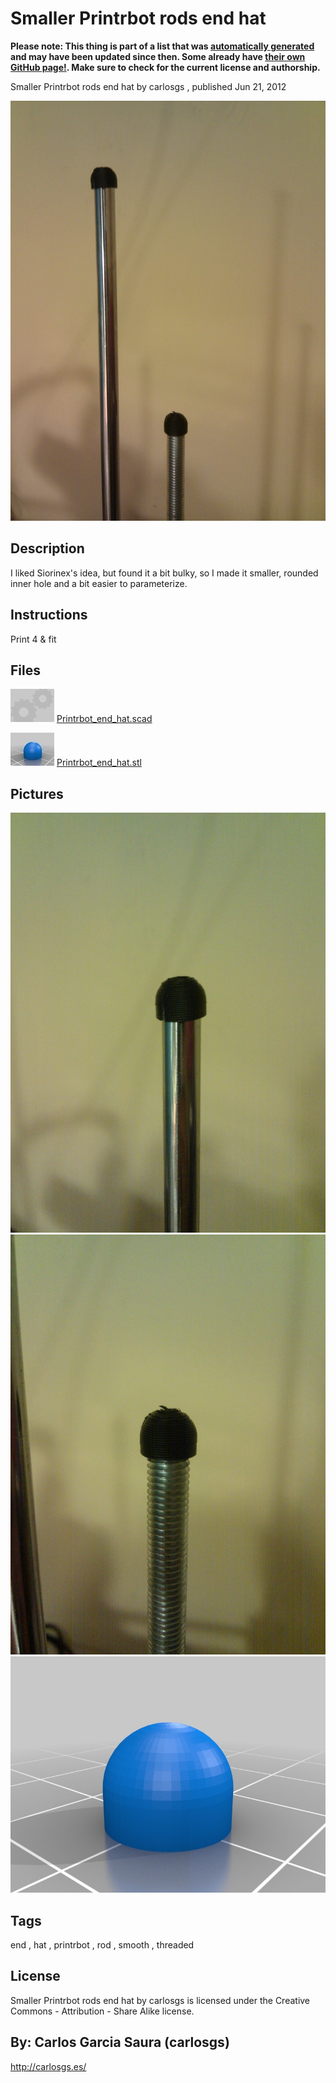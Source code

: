 Smaller Printrbot rods end hat
===============
**Please note: This thing is part of a list that was [automatically generated](https://github.com/carlosgs/export-things) and may have been updated since then. Some already have [their own GitHub page!](https://github.com/carlosgs?tab=repositories). Make sure to check for the current license and authorship.**  

Smaller Printrbot rods end hat  by carlosgs , published Jun 21, 2012

![Image](img/both_display_large.jpg)

Description
--------
I liked Siorinex's idea, but found it a bit bulky, so I made it smaller, rounded inner hole and a bit easier to parameterize.<br />

Instructions
--------
Print 4 &amp; fit

Files
--------
[![Image](img/Gears_preview_tinycard.jpg)](Printrbot_end_hat.scad)
 [ Printrbot_end_hat.scad](Printrbot_end_hat.scad)  

[![Image](img/Printrbot_end_hat_preview_tinycard.jpg)](Printrbot_end_hat.stl)
 [ Printrbot_end_hat.stl](Printrbot_end_hat.stl)  



Pictures
--------
![Image](img/smooth_display_large.jpg)
![Image](img/threaded_display_large.jpg)
![Image](img/Printrbot_end_hat_display_large.jpg)


Tags
--------
end , hat , printrbot , rod , smooth , threaded  

  

License
--------
Smaller Printrbot rods end hat by carlosgs is licensed under the Creative Commons - Attribution - Share Alike license.  



By: Carlos Garcia Saura (carlosgs)
--------
<http://carlosgs.es/>